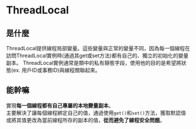 # ThreadLocal

## 是什麼
ThreadLocal提供線程局部變量。這些變量與正常的變量不同，因為每一個線程在訪問ThreadLocal實例時(通過其get或set方法)都有自己的、獨立的初始化的變量副本。
ThreadLocal實例通常是類中的私有靜態字段，使用他的目的是希望將狀態(ex. 用戶ID或事務ID)與線程關聯起來。

## 能幹嘛
實現**每一個線程都有自己專屬的本地變量副本**。<br>
主要解決了讓每個線程綁定自己的值，通過使用`get()`和`set()`方法，獲取默認值或將其值更改為當前線程所存的副本的值，**從而避免了線程安全問題**。